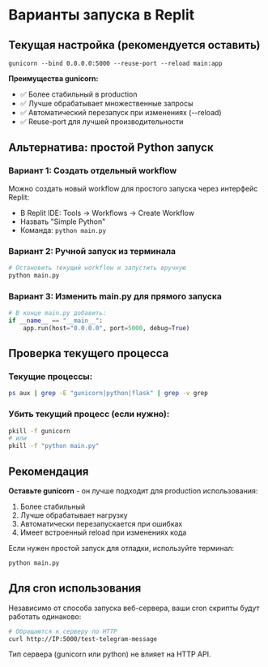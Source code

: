 # Варианты запуска в Replit

## Текущая настройка (рекомендуется оставить)
```
gunicorn --bind 0.0.0.0:5000 --reuse-port --reload main:app
```

**Преимущества gunicorn:**
- ✅ Более стабильный в production
- ✅ Лучше обрабатывает множественные запросы
- ✅ Автоматический перезапуск при изменениях (--reload)
- ✅ Reuse-port для лучшей производительности

## Альтернатива: простой Python запуск

### Вариант 1: Создать отдельный workflow
Можно создать новый workflow для простого запуска через интерфейс Replit:
- В Replit IDE: Tools → Workflows → Create Workflow
- Назвать "Simple Python"
- Команда: `python main.py`

### Вариант 2: Ручной запуск из терминала
```bash
# Остановить текущий workflow и запустить вручную
python main.py
```

### Вариант 3: Изменить main.py для прямого запуска
```python
# В конце main.py добавить:
if __name__ == "__main__":
    app.run(host="0.0.0.0", port=5000, debug=True)
```

## Проверка текущего процесса

### Текущие процессы:
```bash
ps aux | grep -E "gunicorn|python|flask" | grep -v grep
```

### Убить текущий процесс (если нужно):
```bash
pkill -f gunicorn
# или
pkill -f "python main.py"
```

## Рекомендация

**Оставьте gunicorn** - он лучше подходит для production использования:
1. Более стабильный
2. Лучше обрабатывает нагрузку
3. Автоматически перезапускается при ошибках
4. Имеет встроенный reload при изменениях кода

Если нужен простой запуск для отладки, используйте терминал:
```bash
python main.py
```

## Для cron использования

Независимо от способа запуска веб-сервера, ваши cron скрипты будут работать одинаково:
```bash
# Обращаются к серверу по HTTP
curl http://IP:5000/test-telegram-message
```

Тип сервера (gunicorn или python) не влияет на HTTP API.